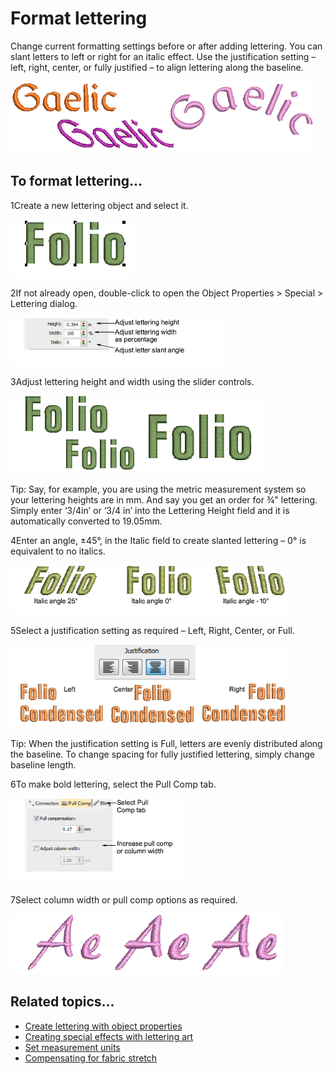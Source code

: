 # Format lettering

Change current formatting settings before or after adding lettering. You can slant letters to left or right for an italic effect. Use the justification setting – left, right, center, or fully justified – to align lettering along the baseline.

![lettering_create00033.png](assets/lettering_create00033.png)

## To format lettering...

1Create a new lettering object and select it.

![FormatLettering1.png](assets/FormatLettering1.png)

2If not already open, double-click to open the Object Properties > Special > Lettering dialog.

![lettering_create00034.png](assets/lettering_create00034.png)

3Adjust lettering height and width using the slider controls.

![lettering_create00037.png](assets/lettering_create00037.png)

Tip: Say, for example, you are using the metric measurement system so your lettering heights are in mm. And say you get an order for ¾" lettering. Simply enter ‘3/4in’ or ‘3/4 in’ into the Lettering Height field and it is automatically converted to 19.05mm.

4Enter an angle, ±45°, in the Italic field to create slanted lettering – 0° is equivalent to no italics.

![lettering_create00038.png](assets/lettering_create00038.png)

5Select a justification setting as required – Left, Right, Center, or Full.

![lettering_create00041.png](assets/lettering_create00041.png)

Tip: When the justification setting is Full, letters are evenly distributed along the baseline. To change spacing for fully justified lettering, simply change baseline length.

6To make bold lettering, select the Pull Comp tab.

![lettering_create00044.png](assets/lettering_create00044.png)

7Select column width or pull comp options as required.

![lettering_create00047.png](assets/lettering_create00047.png)

## Related topics...

- [Create lettering with object properties](Create_lettering_with_object_properties)
- [Creating special effects with lettering art](../lettering_advanced/Creating_special_effects_with_lettering_art)
- [Set measurement units](../../Basics/basics/Set_measurement_units)
- [Compensating for fabric stretch](../../Quality/underlays/Compensating_for_fabric_stretch)
